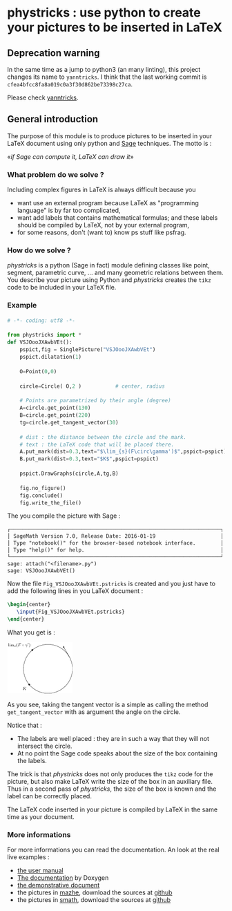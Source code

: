 # phystricks : use python to create your pictures to be inserted in LaTeX


## Deprecation warning

In the same time as a jump to python3 (an many linting), this project changes its name to `yanntricks`. I think that the last working commit is `cfea4bfcc8fa8a019c0a3f30d862be73398c27ca`.

Please check [yanntricks](https://github.com/LaurentClaessens/yanntricks).

## General introduction

The purpose of this module is to produce pictures to be inserted in your LaTeX document using only python and [Sage](http://sagemath.org) techniques. The motto is :

«*if Sage can compute it, LaTeX can draw it*» 


### What problem do we solve ?

Including complex figures in LaTeX is always difficult because you 

* want use an external program because LaTeX as "programming language" is by far too complicated,
* want add labels that contains mathematical formulas; and these labels should be compiled by LaTeX, not by your external program,
* for some reasons, don't (want to) know ps stuff like psfrag.

### How do we solve ?

*phystricks* is a python (Sage in fact) module defining classes like point, segment, parametric curve, ... and many geometric relations between them. You describe your picture using Python and *phystricks* creates the `tikz` code to be included in your LaTeX file.

### Example

```python
# -*- coding: utf8 -*-

from phystricks import *
def VSJOooJXAwbVEt():
    pspict,fig = SinglePicture("VSJOooJXAwbVEt")
    pspict.dilatation(1)

    O=Point(0,0)

    circle=Circle( O,2 )           # center, radius

    # Points are parametrized by their angle (degree)
    A=circle.get_point(130)
    B=circle.get_point(220)
    tg=circle.get_tangent_vector(30)  

    # dist : the distance between the circle and the mark.
    # text : the LaTeX code that will be placed there.
    A.put_mark(dist=0.3,text="$\lim_{s}(F\circ\gamma')$",pspict=pspict)
    B.put_mark(dist=0.3,text="$K$",pspict=pspict)

    pspict.DrawGraphs(circle,A,tg,B)

    fig.no_figure()
    fig.conclude()
    fig.write_the_file()
```

The you compile the picture with Sage :

```
┌────────────────────────────────────────────────────────────────────┐
│ SageMath Version 7.0, Release Date: 2016-01-19                     │
│ Type "notebook()" for the browser-based notebook interface.        │
│ Type "help()" for help.                                            │
└────────────────────────────────────────────────────────────────────┘
sage: attach("<filename>.py")
sage: VSJOooJXAwbVEt()
```

Now the file `Fig_VSJOooJXAwbVEt.pstricks` is created and you just have to add the following lines in you LaTeX document :

```latex
\begin{center}
   \input{Fig_VSJOooJXAwbVEt.pstricks}
\end{center}
```
What you get is :

![Alt text](pictures/example1.png)

As you see, taking the tangent vector is a simple as calling the method `get_tangent_vector` with as argument the angle on the circle.

Notice that :

* The labels are well placed : they are in such a way that they will not intersect the circle.
* At no point the Sage code speaks about the size of the box containing the labels.

The trick is that *phystricks* does not only produces the `tikz` code for the picture, but also make LaTeX write the size of the box in an auxiliary file. Thus in a second pass of *phystricks*, the size of the box is known and the label can be correctly placed.

The LaTeX code inserted in your picture is compiled by LaTeX in the same time as your document.

### More informations


For more informations you can read the documentation. An look at the real live examples :

* [the user manual](http://laurent.claessens-donadello.eu/pdf/phystricks-doc.pdf)
* [The documentation](http://laurent.claessens-donadello.eu/phystricks/html/index.html) by Doxygen
* [the demonstrative document](http://laurent.claessens-donadello.eu/pdf/phystricks-demo.pdf)
* the pictures in [mazhe](http://laurent.claessens-donadello.eu/pdf/mazhe.pdf), download the sources at [github](https://github.com/LaurentClaessens/mazhe)
* the pictures in [smath](http://laurent.claessens-donadello.eu/pdf/smath.pdf), download the sources at [github](https://github.com/LaurentClaessens/smath)

